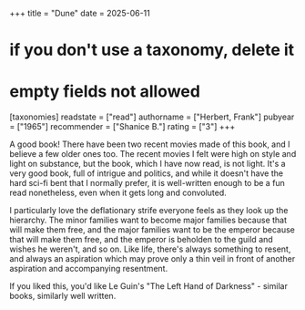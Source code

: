 +++
title = "Dune"
date = 2025-06-11
# if you don't use a taxonomy, delete it
# empty fields not allowed
[taxonomies]
  readstate = ["read"]
  authorname = ["Herbert, Frank"]
  pubyear = ["1965"]
  recommender = ["Shanice B."]
  rating = ["3"]
+++

A good book! There have been two recent movies made of this book, and I believe a few older ones too. The recent movies I felt were high on style and light on substance, but the book, which I have now read, is not light. It's a very good book, full of intrigue and politics, and while it doesn't have the hard sci-fi bent that I normally prefer, it is well-written enough to be a fun read nonetheless, even when it gets long and convoluted.

I particularly love the deflationary strife everyone feels as they look up the hierarchy. The minor families want to become major families because that will make them free, and the major families want to be the emperor because that will make them free, and the emperor is beholden to the guild and wishes he weren't, and so on. Like life, there's always something to resent, and always an aspiration which may prove only a thin veil in front of another aspiration and accompanying resentment.

If you liked this, you'd like Le Guin's "The Left Hand of Darkness" - similar books, similarly well written.